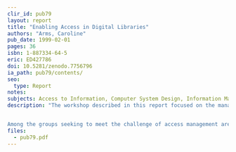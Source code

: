 ```yaml
---
clir_id: pub79
layout: report
title: "Enabling Access in Digital Libraries"
authors: "Arms, Caroline"
pub_date: 1999-02-01
pages: 36
isbn: 1-887334-64-5
eric: ED427786
doi: 10.5281/zenodo.7756796
ia_path: pub79/contents/
seo:
  type: Report
notes: 
subjects: Access to Information, Computer System Design, Information Management, Information Retrieval, Information Systems, Information Technology, Intellectual Property, Online Searching, Research Libraries, Search Intermediaries, User Needs (Information), Workshops
description: "The workshop described in this report focused on the management of access to published information resources through research libraries. Topics discussed include privacy, protection of rights, authorization, and authentication.


Among the groups seeking to meet the challenge of access management are the Digital Library Federation (DLF), which consists of major research libraries and archives in the United States, the Center for Research on Information Access (CRIA) at Columbia University, and the Information and Intelligent Systems Division of the Computers, Information Sciences and Engineering Directorate of the National Science Foundation (NSF). On April 6, 1998, they brought together expert practitioners and researchers from several disciplines at a workshop, held at the Brookings Institution in Washington, D.C., to explore some of the more pressing questions for research libraries."
files:
  - pub79.pdf
---
```

